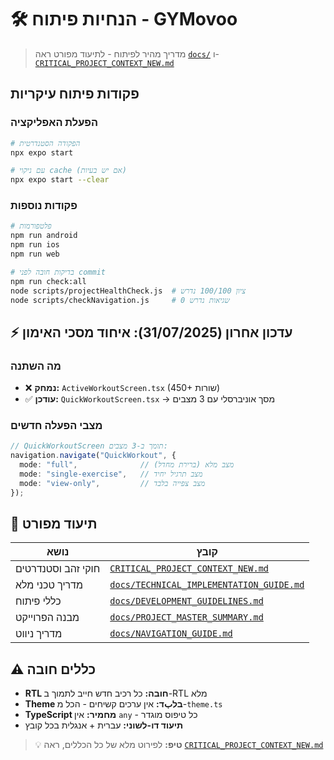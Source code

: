 # 🛠️ הנחיות פיתוח - GYMovoo

> מדריך מהיר לפיתוח - לתיעוד מפורט ראה [`docs/`](./docs/) ו-[`CRITICAL_PROJECT_CONTEXT_NEW.md`](./CRITICAL_PROJECT_CONTEXT_NEW.md)

## פקודות פיתוח עיקריות

### הפעלת האפליקציה

```bash
# הפקודה הסטנדרטית
npx expo start

# עם ניקוי cache (אם יש בעיות)
npx expo start --clear
```

### פקודות נוספות

```bash
# פלטפורמות
npm run android
npm run ios
npm run web

# בדיקות חובה לפני commit
npm run check:all
node scripts/projectHealthCheck.js  # ציון 100/100 נדרש
node scripts/checkNavigation.js     # 0 שגיאות נדרש
```

## ⚡ עדכון אחרון (31/07/2025): איחוד מסכי האימון

### מה השתנה
- ❌ **נמחק:** `ActiveWorkoutScreen.tsx` (450+ שורות)
- ✅ **עודכן:** `QuickWorkoutScreen.tsx` → מסך אוניברסלי עם 3 מצבים

### מצבי הפעלה חדשים
```typescript
// QuickWorkoutScreen תומך ב-3 מצבים:
navigation.navigate("QuickWorkout", {
  mode: "full",              // מצב מלא (ברירת מחדל)
  mode: "single-exercise",   // מצב תרגיל יחיד
  mode: "view-only",         // מצב צפייה בלבד
});
```

## 🔗 תיעוד מפורט

| נושא | קובץ |
|------|------|
| חוקי זהב וסטנדרטים | [`CRITICAL_PROJECT_CONTEXT_NEW.md`](./CRITICAL_PROJECT_CONTEXT_NEW.md) |
| מדריך טכני מלא | [`docs/TECHNICAL_IMPLEMENTATION_GUIDE.md`](./docs/TECHNICAL_IMPLEMENTATION_GUIDE.md) |
| כללי פיתוח | [`docs/DEVELOPMENT_GUIDELINES.md`](./docs/DEVELOPMENT_GUIDELINES.md) |
| מבנה הפרוייקט | [`docs/PROJECT_MASTER_SUMMARY.md`](./docs/PROJECT_MASTER_SUMMARY.md) |
| מדריך ניווט | [`docs/NAVIGATION_GUIDE.md`](./docs/NAVIGATION_GUIDE.md) |

## ⚠️ כללים חובה

- **RTL חובה:** כל רכיב חדש חייב לתמוך ב-RTL מלא
- **Theme בלبד:** אין ערכים קשיחים - הכל מ-`theme.ts`
- **TypeScript מחמיר:** אין `any` - כל טיפוס מוגדר
- **תיעוד דו-לשוני:** עברית + אנגלית בכל קובץ

> 💡 **טיפ:** לפירוט מלא של כל הכללים, ראה [`CRITICAL_PROJECT_CONTEXT_NEW.md`](./CRITICAL_PROJECT_CONTEXT_NEW.md)
